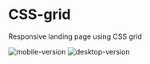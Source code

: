 # CSS-grid
Responsive landing page using CSS grid

![mobile-version](https://user-images.githubusercontent.com/78378657/230439090-c92613d7-4b55-4751-984e-cb997af58964.PNG)
![desktop-version](https://user-images.githubusercontent.com/78378657/230439113-ac57e222-440b-4bae-8f4a-3ad9bb681397.PNG)

